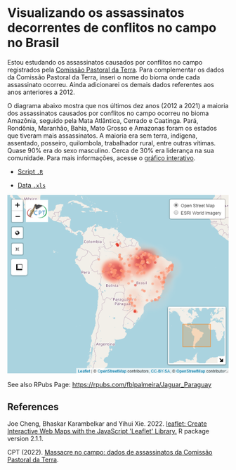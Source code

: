 # Visualizando os assassinatos decorrentes de conflitos no campo no Brasil

Estou estudando os assassinatos causados por conflitos no campo registrados pela [Comissão Pastoral da Terra](https://www.cptnacional.org.br/downlods/category/5-assassinatos). Para complementar os dados da Comissão Pastoral da Terra, inseri o nome do bioma onde cada assassinato ocorreu. Ainda adicionarei os demais dados referentes aos anos anteriores a 2012. 

O diagrama abaixo mostra que nos últimos dez anos (2012 a 2021) a maioria dos assassinatos causados por conflitos no campo ocorreu no bioma Amazônia, seguido pela Mata Atlântica, Cerrado e Caatinga. Pará, Rondônia, Maranhão, Bahia, Mato Grosso e Amazonas foram os estados que tiveram mais assassinatos. A maioria era sem terra, indígena, assentado, posseiro, quilombola, trabalhador rural, entre outras vítimas. Quase 90% era do sexo masculino. Cerca de 30% era liderança na sua comunidade. Para mais informações, acesse o [gráfico interativo](https://rpubs.com/fblpalmeira/assassinatos_CPT).

- [Script `.R`](https://github.com/fblpalmeira/murders_interactivemap/blob/main/data/murders_interctivemap.R)

- [Data `.xls`](https://github.com/fblpalmeira/murders_interactivemap/blob/main/data/assassinatos_v7.xls)

<img src="https://github.com/fblpalmeira/murders_interactivemap/blob/main/data/murders_interctivemap.png"/>

See also RPubs Page: https://rpubs.com/fblpalmeira/Jaguar_Paraguay

## References

Joe Cheng, Bhaskar Karambelkar and Yihui Xie. 2022. [leaflet: Create Interactive Web Maps with the JavaScript 'Leaflet' Library.](https://CRAN.R-project.org/package=leaflet) R package version 2.1.1. 

CPT (2022). [Massacre no campo: dados de assassinatos da Comissão Pastoral da Terra](https://www.cptnacional.org.br/downlods/category/5-assassinatos).
